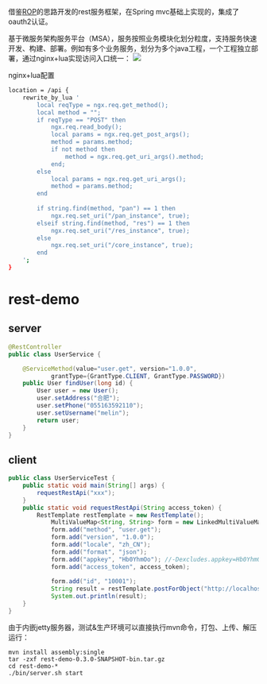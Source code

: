 借鉴[ROP](https://github.com/itstamen/rop "ROP")的思路开发的rest服务框架，在Spring mvc基础上实现的，集成了oauth2认证。

基于微服务架构服务平台（MSA），服务按照业务模块化划分粒度，支持服务快速开发、构建、部署。例如有多个业务服务，划分为多个java工程，一个工程独立部署，通过nginx+lua实现访问入口统一：
![](https://raw.githubusercontent.com/melin/cloud-rest-service/master/doc/images/deploy.png)

nginx+lua配置

```sh
location = /api {
    rewrite_by_lua '
        local reqType = ngx.req.get_method();
        local method = "";
        if reqType == "POST" then
            ngx.req.read_body();
            local params = ngx.req.get_post_args();
            method = params.method;
	        if not method then
                method = ngx.req.get_uri_args().method; 
	        end;
        else
            local params = ngx.req.get_uri_args();
            method = params.method;
        end
        
        if string.find(method, "pan") == 1 then
            ngx.req.set_uri("/pan_instance", true);
	    elseif string.find(method, "res") == 1 then
            ngx.req.set_uri("/res_instance", true);
        else
            ngx.req.set_uri("/core_instance", true);
        end
    ';
} 
```

# **rest-demo** #

## server ##
```java
@RestController
public class UserService {

	@ServiceMethod(value="user.get", version="1.0.0", 
			grantType={GrantType.CLIENT, GrantType.PASSWORD})
	public User findUser(long id) {
		User user = new User();
		user.setAddress("合肥");
		user.setPhone("055163592110");
		user.setUsername("melin");
		return user;
	}
}
```
## client ##
```java
public class UserServiceTest {
	public static void main(String[] args) {
	    requestRestApi("xxx");
	}
	public static void requestRestApi(String access_token) {
	    RestTemplate restTemplate = new RestTemplate();
            MultiValueMap<String, String> form = new LinkedMultiValueMap<String, String>();
            form.add("method", "user.get");
            form.add("version", "1.0.0");
            form.add("locale", "zh_CN");
            form.add("format", "json");
            form.add("appkey", "Hb0YhmOo"); //-Dexcludes.appkey=Hb0YhmOo
            form.add("access_token", access_token);
        
            form.add("id", "10001");
            String result = restTemplate.postForObject("http://localhost:8090/api", form, String.class);
            System.out.println(result);
	}
}
```

由于内嵌jetty服务器，测试&生产环境可以直接执行mvn命令，打包、上传、解压运行：

	mvn install assembly:single
    tar -zxf rest-demo-0.3.0-SNAPSHOT-bin.tar.gz
    cd rest-demo-*
    ./bin/server.sh start
